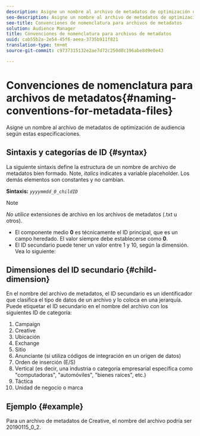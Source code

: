 ```yaml
---
description: Asigne un nombre al archivo de metadatos de optimización de audiencia según estas especificaciones.
seo-description: Asigne un nombre al archivo de metadatos de optimización de audiencia según estas especificaciones.
seo-title: Convenciones de nomenclatura para archivos de metadatos
solution: Audience Manager
title: Convenciones de nomenclatura para archivos de metadatos
uuid: cab55b2a-2e54-45f6-aeea-3735b911f821
translation-type: tm+mt
source-git-commit: c9737315132e2ae7d72c250d8c196abe8d9e0e43

---
```



# Convenciones de nomenclatura para archivos de metadatos{#naming-conventions-for-metadata-files}

Asigne un nombre al archivo de metadatos de optimización de audiencia según estas especificaciones.

## Sintaxis y categorías de ID {#syntax}

La siguiente sintaxis define la estructura de un nombre de archivo de metadatos bien formado. Note, *italics* indicates a variable placeholder. Los demás elementos son constantes y no cambian.

**Sintaxis:** *`yyyymmdd_0_childID`*

>[!NOTE]
>
>*No utilice* extensiones de archivo en los archivos de metadatos (.txt u otros).

<!--In the name syntax, you'll notice a parent ID variable. Don't confuse it with the parent ID used in the [metadata file contents](../../../reporting/audience-optimization-reports/metadata-files-intro/metadata-file-contents.md). These 2 variables seem similar, but they represent different things:-->

* El componente medio **0** es técnicamente el ID principal, que es un campo heredado. El valor siempre debe establecerse como **0**.
* El ID secundario puede tener un valor entre 1 y 10, según la dimensión. Vea lo siguiente:

## Dimensiones del ID secundario {#child-dimension}

En el nombre del archivo de metadatos, el ID secundario es un identificador que clasifica el tipo de datos de un archivo y lo coloca en una jerarquía. Puede etiquetar el ID secundario en el nombre del archivo con los siguientes ID de categoría:

1. Campaign
1. Creative
1. Ubicación
1. Exchange
1. Sitio
1. Anunciante (si utiliza códigos de integración en un origen [](../../../features/manage-datasources.md#details)de datos)
1. Orden de inserción (E/S)
1. Vertical (es decir, una industria o categoría empresarial específica como "computadoras", "automóviles", "bienes raíces", etc.)
1. Táctica
1. Unidad de negocio o marca

## Ejemplo {#example}

Para un archivo de metadatos de Creative, el nombre del archivo podría ser 20190115_0_2.

<!--Let's take a look at how you would use these IDs in a metadata file name. As an example, say your data file consists of campaign creatives. In this case, the campaign is a parent object and the creatives are child objects because they belong to, or are contained by, the campaign. As a result, you'd choose the following IDs for the metadata file name:

* Parent ID: `1` 
* Child ID: `2`

Your metadata file name would look like this: `20150827_1_2`

Sometimes, you might have data that does not belong to a parent object. Whenever this is the case, select ID 0 for the parent ID. In this case, your file title would look like this: `20150827_0_2`. -->

